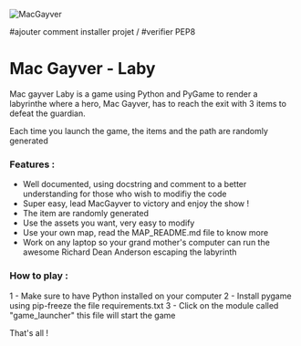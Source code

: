 ![MacGayver](https://mesannees8090.files.wordpress.com/2014/11/macgyver1.jpg "MacGayver")

#ajouter comment installer projet /
#verifier PEP8 

# Mac Gayver - Laby 
Mac gayver Laby is a game using Python and PyGame to render a labyrinthe where a hero, Mac Gayver, has to reach the exit with 3 items to defeat the guardian.

Each time you launch the game, the items and the path are randomly generated

### Features :

- Well documented, using docstring and comment to a better understanding for those who wish to modifiy the code
- Super easy, lead MacGayver to victory and enjoy the show !
- The item are randomly generated
- Use the assets you want, very easy to modify 
- Use your own map, read the  MAP_README.md file to know more
- Work on any laptop so your grand mother's computer  can run the awesome Richard Dean Anderson escaping the labyrinth 

### How to play :

1 - Make sure to have Python installed on your computer
2 - Install pygame using pip-freeze the file requirements.txt 
3 - Click on the module called "game_launcher" this file will start the game 

That's all !

